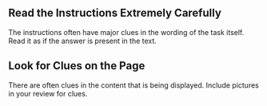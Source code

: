 ## Read the Instructions Extremely Carefully 

The instructions often have major clues in the wording of the task itself. Read it as if the answer is present in the text.

## Look for Clues on the Page

There are often clues in the content that is being displayed. Include pictures in your review for clues.

